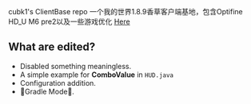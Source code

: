 cubk1's ClientBase repo 一个我的世界1.8.9香草客户端基地，包含Optifine HD_U M6 pre2以及一些游戏优化 [Here](https://github.com/union4dev/ClientBase/)

## What are edited?
- Disabled something meaningless.
- A simple example for **ComboValue** in `HUD.java`
- Configuration addition.
- 🐘Gradle Mode🐘.
